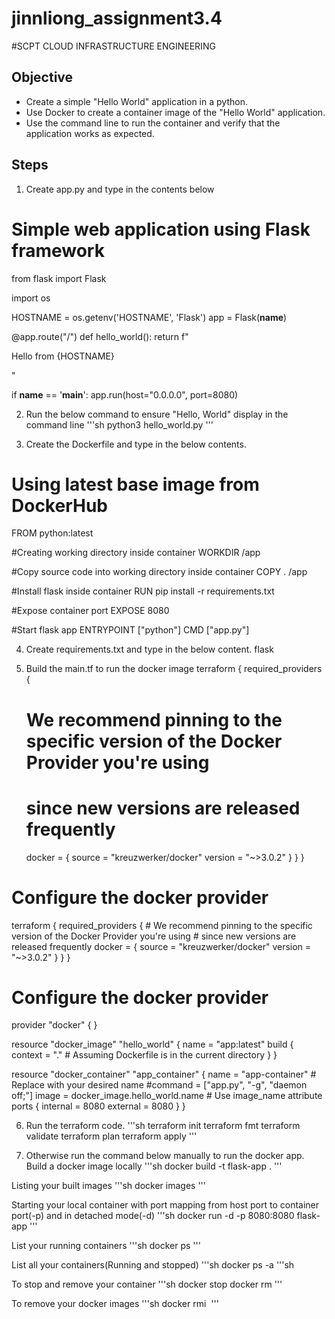 # jinnliong_assignment3.4
#SCPT CLOUD INFRASTRUCTURE ENGINEERING
## Objective
- Create a simple "Hello World" application in a python.
- Use Docker to create a container image of the "Hello World" application.
- Use the command line to run the container and verify that the application works as expected.

## Steps
1. Create app.py and type in the contents below
# Simple web application using Flask framework
from flask import Flask

import os

HOSTNAME = os.getenv('HOSTNAME', 'Flask')
app = Flask(__name__)

@app.route("/")
def hello_world():
    return f"<p>Hello from {HOSTNAME}</p>"

if __name__ == '__main__':
    app.run(host="0.0.0.0", port=8080)

2. Run the below command to ensure "Hello, World" display in the command line
'''sh
python3 hello_world.py
'''

3. Create the Dockerfile and type in the below contents.
# Using latest base image  from DockerHub
FROM python:latest

#Creating working directory inside container
WORKDIR /app

#Copy source code into working directory inside container
COPY . /app

#Install flask inside container
RUN pip install -r requirements.txt

#Expose container port
EXPOSE 8080

#Start flask app
ENTRYPOINT ["python"]
CMD ["app.py"]

4. Create requirements.txt and type in the below content.
flask

5. Build the main.tf to run the docker image
terraform {
  required_providers {
    # We recommend pinning to the specific version of the Docker Provider you're using
    # since new versions are released frequently
    docker = {
      source  = "kreuzwerker/docker"
      version = "~>3.0.2"
    }
  }
}

# Configure the docker provider
terraform {
  required_providers {
    # We recommend pinning to the specific version of the Docker Provider you're using
    # since new versions are released frequently
    docker = {
      source  = "kreuzwerker/docker"
      version = "~>3.0.2"
    }
  }
}

# Configure the docker provider
provider "docker" {
}

resource "docker_image" "hello_world" {
  name = "app:latest"
  build {
    context = "." # Assuming Dockerfile is in the current directory
  }
}

resource "docker_container" "app_container" {
  name    = "app-container" # Replace with your desired name
  #command = ["app.py", "-g", "daemon off;"]
  image   = docker_image.hello_world.name # Use image_name attribute
  ports {
    internal = 8080
    external = 8080
  }
}

6. Run the terraform code.
'''sh
terraform init
terraform fmt
terraform validate
terraform plan
terraform apply
'''

7. Otherwise run the command below manually to run the docker app.
Build a docker image locally 
'''sh
docker build -t flask-app .
'''

Listing your built images 
'''sh
docker images
'''

Starting your local container with port mapping from host port to container port(-p) and in detached mode(-d)
'''sh
docker run -d -p 8080:8080 flask-app
'''

List your running containers
'''sh
docker ps
'''

List all your containers(Running and stopped)
'''sh
docker ps -a
'''sh

To stop and remove your container
'''sh
docker stop <container ID>
docker rm <container ID>
'''

To remove your docker images
'''sh
docker rmi <image ID>
'''